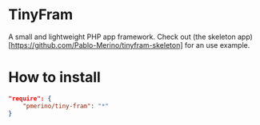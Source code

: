 # TinyFram

A small and lightweight PHP app framework. Check out (the skeleton app)[https://github.com/Pablo-Merino/tinyfram-skeleton] for an use example.

# How to install

```json
"require": {
    "pmerino/tiny-fram": "*"
}
```